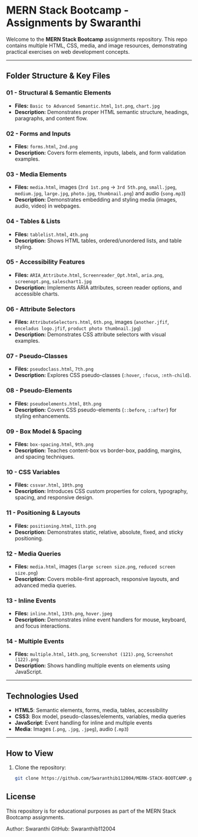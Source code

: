 # MERN Stack Bootcamp - Assignments by Swaranthi

Welcome to the **MERN Stack Bootcamp** assignments repository. This repo contains multiple HTML, CSS, media, and image resources, demonstrating practical exercises on web development concepts.

---
## Folder Structure & Key Files

### 01 - Structural & Semantic Elements
- **Files:** `Basic to Advanced Semantic.html`, `1st.png`, `chart.jpg`
- **Description:** Demonstrates proper HTML semantic structure, headings, paragraphs, and content flow.

### 02 - Forms and Inputs
- **Files:** `forms.html`, `2nd.png`
- **Description:** Covers form elements, inputs, labels, and form validation examples.

### 03 - Media Elements
- **Files:** `media.html`, images (`3rd 1st.png` → `3rd 5th.png`, `small.jpeg`, `medium.jpg`, `large.jpg`, `photo.jpg`, `thumbnail.png`) and audio (`song.mp3`)
- **Description:** Demonstrates embedding and styling media (images, audio, video) in webpages.

### 04 - Tables & Lists
- **Files:** `tablelist.html`, `4th.png`
- **Description:** Shows HTML tables, ordered/unordered lists, and table styling.

### 05 - Accessibility Features
- **Files:** `ARIA_Attribute.html`, `Screenreader_Opt.html`, `aria.png`, `screenopt.png`, `saleschart1.jpg`
- **Description:** Implements ARIA attributes, screen reader options, and accessible charts.

### 06 - Attribute Selectors
- **Files:** `AttributeSelectors.html`, `6th.png`, images (`another.jfif`, `enceladus logo.jfif`, `product photo thumbnail.jpg`)
- **Description:** Demonstrates CSS attribute selectors with visual examples.

### 07 - Pseudo-Classes
- **Files:** `pseudoclass.html`, `7th.png`
- **Description:** Explores CSS pseudo-classes (`:hover`, `:focus`, `:nth-child`).

### 08 - Pseudo-Elements
- **Files:** `pseudoelements.html`, `8th.png`
- **Description:** Covers CSS pseudo-elements (`::before`, `::after`) for styling enhancements.

### 09 - Box Model & Spacing
- **Files:** `box-spacing.html`, `9th.png`
- **Description:** Teaches content-box vs border-box, padding, margins, and spacing techniques.

### 10 - CSS Variables
- **Files:** `cssvar.html`, `10th.png`
- **Description:** Introduces CSS custom properties for colors, typography, spacing, and responsive design.

### 11 - Positioning & Layouts
- **Files:** `positioning.html`, `11th.png`
- **Description:** Demonstrates static, relative, absolute, fixed, and sticky positioning.

### 12 - Media Queries
- **Files:** `media.html`, images (`large screen size.png`, `reduced screen size.png`)
- **Description:** Covers mobile-first approach, responsive layouts, and advanced media queries.

### 13 - Inline Events
- **Files:** `inline.html`, `13th.png`, `hover.jpeg`
- **Description:** Demonstrates inline event handlers for mouse, keyboard, and focus interactions.

### 14 - Multiple Events
- **Files:** `multiple.html`, `14th.png`, `Screenshot (121).png`, `Screenshot (122).png`
- **Description:** Shows handling multiple events on elements using JavaScript.

---

## Technologies Used

- **HTML5**: Semantic elements, forms, media, tables, accessibility
- **CSS3**: Box model, pseudo-classes/elements, variables, media queries
- **JavaScript**: Event handling for inline and multiple events
- **Media**: Images (`.png`, `.jpg`, `.jpeg`), audio (`.mp3`)

---

## How to View

1. Clone the repository:
   ```bash
   git clone https://github.com/Swaranthib112004/MERN-STACK-BOOTCAMP.git

## License

This repository is for educational purposes as part of the MERN Stack Bootcamp assignments.

Author: Swaranthi
GitHub: Swaranthib112004
